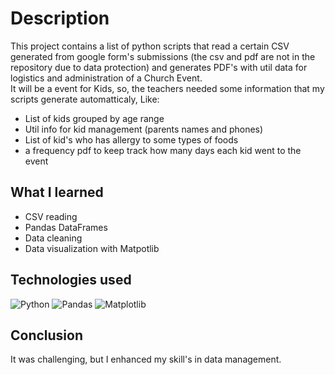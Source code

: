 # Description
This project contains a list of python scripts that read a certain CSV generated from google form's submissions (the csv and pdf are not in the repository due to data protection) and generates PDF's with util data for logistics and administration of a Church Event. <br> 
It will be a event for Kids, so, the teachers needed some information that my scripts generate automatticaly, Like:

-  List of kids grouped by age range
-  Util info for kid management (parents names and phones)
-  List of kid's who has allergy to some types of foods
-  a frequency pdf to keep track how many days each kid went to the event

## What I learned

- CSV reading
- Pandas DataFrames
- Data cleaning
- Data visualization with Matpotlib

## Technologies used
![Python](https://img.shields.io/badge/Python-FFD43B?style=for-the-badge&logo=python&logoColor=blue)
![Pandas](https://img.shields.io/badge/Pandas-2C2D72?style=for-the-badge&logo=pandas&logoColor=white)
![Matplotlib](https://img.shields.io/badge/Matplotlib-0052FF?style=for-the-badge&logoColor=white)

## Conclusion 
It was challenging, but I enhanced my skill's in data management.

